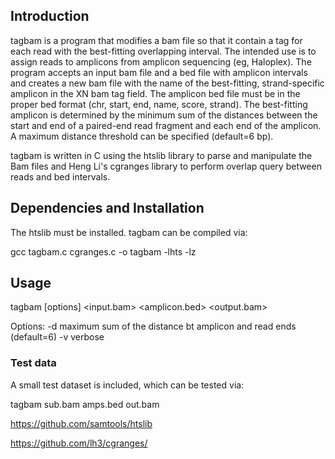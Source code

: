## Introduction

tagbam is a program that modifies a bam file so that it contain a tag for each read with the best-fitting overlapping interval. The intended use is to assign reads to amplicons from amplicon sequencing (eg, Haloplex). The program accepts an input bam file and a bed file with amplicon intervals and creates a new bam file with the name of the best-fitting, strand-specific amplicon in the XN bam tag field. The amplicon bed file must be in the proper bed format (chr, start, end, name, score, strand). The best-fitting amplicon is determined by the minimum sum of the distances between the start and end of a paired-end read fragment and each end of the amplicon. A maximum distance threshold can be specified (default=6 bp). 

tagbam is written in C using the htslib library to parse and manipulate the Bam files and Heng Li's cgranges library to perform overlap query between reads and bed intervals.

## Dependencies and Installation

The htslib must be installed. tagbam can be compiled via:

gcc tagbam.c cgranges.c -o tagbam -lhts -lz

## Usage

tagbam [options] <input.bam> <amplicon.bed> <output.bam>

Options:
  -d <int>   maximum sum of the distance bt amplicon and read ends (default=6)
  -v         verbose
	
### Test data

A small test dataset is included, which can be tested via:
	
   tagbam sub.bam amps.bed out.bam 


https://github.com/samtools/htslib
	
https://github.com/lh3/cgranges/
